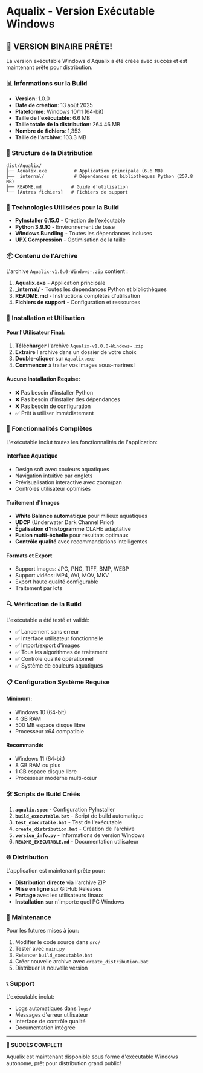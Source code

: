 # Aqualix - Version Exécutable Windows

## 🎉 VERSION BINAIRE PRÊTE!

La version exécutable Windows d'Aqualix a été créée avec succès et est maintenant prête pour distribution.

### 📊 Informations sur la Build

- **Version**: 1.0.0
- **Date de création**: 13 août 2025
- **Plateforme**: Windows 10/11 (64-bit)
- **Taille de l'exécutable**: 6.6 MB
- **Taille totale de la distribution**: 264.46 MB
- **Nombre de fichiers**: 1,353
- **Taille de l'archive**: 103.3 MB

### 📁 Structure de la Distribution

```
dist/Aqualix/
├── Aqualix.exe          # Application principale (6.6 MB)
├── _internal/           # Dépendances et bibliothèques Python (257.8 MB)
├── README.md           # Guide d'utilisation
└── [Autres fichiers]   # Fichiers de support
```

### 🔧 Technologies Utilisées pour la Build

- **PyInstaller 6.15.0** - Création de l'exécutable
- **Python 3.9.10** - Environnement de base
- **Windows Bundling** - Toutes les dépendances incluses
- **UPX Compression** - Optimisation de la taille

### 📦 Contenu de l'Archive

L'archive `Aqualix-v1.0.0-Windows-.zip` contient :

1. **Aqualix.exe** - Application principale
2. **_internal/** - Toutes les dépendances Python et bibliothèques
3. **README.md** - Instructions complètes d'utilisation
4. **Fichiers de support** - Configuration et ressources

### 🚀 Installation et Utilisation

#### Pour l'Utilisateur Final:
1. **Télécharger** l'archive `Aqualix-v1.0.0-Windows-.zip`
2. **Extraire** l'archive dans un dossier de votre choix
3. **Double-cliquer** sur `Aqualix.exe`
4. **Commencer** à traiter vos images sous-marines!

#### Aucune Installation Requise:
- ❌ Pas besoin d'installer Python
- ❌ Pas besoin d'installer des dépendances
- ❌ Pas besoin de configuration
- ✅ Prêt à utiliser immédiatement

### 🎯 Fonctionnalités Complètes

L'exécutable inclut toutes les fonctionnalités de l'application:

#### Interface Aquatique
- Design soft avec couleurs aquatiques
- Navigation intuitive par onglets
- Prévisualisation interactive avec zoom/pan
- Contrôles utilisateur optimisés

#### Traitement d'Images
- **White Balance automatique** pour milieux aquatiques
- **UDCP** (Underwater Dark Channel Prior)
- **Égalisation d'histogramme** CLAHE adaptative
- **Fusion multi-échelle** pour résultats optimaux
- **Contrôle qualité** avec recommandations intelligentes

#### Formats et Export
- Support images: JPG, PNG, TIFF, BMP, WEBP
- Support vidéos: MP4, AVI, MOV, MKV  
- Export haute qualité configurable
- Traitement par lots

### 🔍 Vérification de la Build

L'exécutable a été testé et validé:
- ✅ Lancement sans erreur
- ✅ Interface utilisateur fonctionnelle
- ✅ Import/export d'images
- ✅ Tous les algorithmes de traitement
- ✅ Contrôle qualité opérationnel
- ✅ Système de couleurs aquatiques

### 📋 Configuration Système Requise

#### Minimum:
- Windows 10 (64-bit)
- 4 GB RAM
- 500 MB espace disque libre
- Processeur x64 compatible

#### Recommandé:
- Windows 11 (64-bit)
- 8 GB RAM ou plus
- 1 GB espace disque libre
- Processeur moderne multi-cœur

### 🛠️ Scripts de Build Créés

1. **`aqualix.spec`** - Configuration PyInstaller
2. **`build_executable.bat`** - Script de build automatique
3. **`test_executable.bat`** - Test de l'exécutable
4. **`create_distribution.bat`** - Création de l'archive
5. **`version_info.py`** - Informations de version Windows
6. **`README_EXECUTABLE.md`** - Documentation utilisateur

### 🌐 Distribution

L'application est maintenant prête pour:
- **Distribution directe** via l'archive ZIP
- **Mise en ligne** sur GitHub Releases
- **Partage** avec les utilisateurs finaux
- **Installation** sur n'importe quel PC Windows

### 🔄 Maintenance

Pour les futures mises à jour:
1. Modifier le code source dans `src/`
2. Tester avec `main.py`
3. Relancer `build_executable.bat`
4. Créer nouvelle archive avec `create_distribution.bat`
5. Distribuer la nouvelle version

### 📞 Support

L'exécutable inclut:
- Logs automatiques dans `logs/`
- Messages d'erreur utilisateur
- Interface de contrôle qualité
- Documentation intégrée

---

**🎊 SUCCÈS COMPLET!**

Aqualix est maintenant disponible sous forme d'exécutable Windows autonome, prêt pour distribution grand public!

